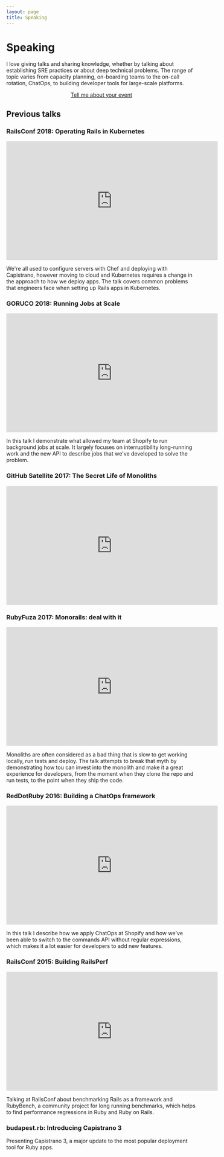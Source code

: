 ```yaml
---
layout: page
title: Speaking
---
```


# Speaking

<p>
  I love giving talks and sharing knowledge, whether by talking about establishing SRE practices or about deep technical problems. The range of topic varies from capacity planning, on-boarding teams to the on-call rotation, ChatOps, to building developer tools for large-scale platforms.
</p>

<p style="text-align:center;">
  <a class="speaking-call-to-action" href="mailto:kir@kirshatrov.com">Tell me about your event</a>
</p>

## Previous talks

### RailsConf 2018: Operating Rails in Kubernetes

<iframe width="560" height="315" src="https://www.youtube.com/embed/KKtS0QD5ERM" frameborder="0" allow="accelerometer; autoplay; encrypted-media; gyroscope; picture-in-picture" allowfullscreen></iframe>

We're all used to configure servers with Chef and deploying with Capistrano, however moving to cloud and Kubernetes requires a change in the approach to how we deploy apps. The talk covers common problems that engineers face when setting up Rails apps in Kubernetes.

### GORUCO 2018: Running Jobs at Scale

<iframe width="560" height="315" src="https://www.youtube.com/embed/XvnWjsmAl60" frameborder="0" allow="accelerometer; autoplay; encrypted-media; gyroscope; picture-in-picture" allowfullscreen></iframe>

In this talk I demonstrate what allowed my team at Shopify to run background jobs at scale. It largely focuses on interruptibility long-running work and the new API to describe jobs that we've developed to solve the problem.

### GitHub Satellite 2017: The Secret Life of Monoliths

<iframe width="560" height="315" src="https://www.youtube.com/embed/CBJMCt9bAbM" frameborder="0" allow="accelerometer; autoplay; encrypted-media; gyroscope; picture-in-picture" allowfullscreen></iframe>

### RubyFuza 2017: Monorails: deal with it

<iframe width="560" height="315" src="https://www.youtube.com/embed/iwFom6BV65E" frameborder="0" allow="accelerometer; autoplay; encrypted-media; gyroscope; picture-in-picture" allowfullscreen></iframe>

Monoliths are often considered as a bad thing that is slow to get working locally, run tests and deploy. The talk attempts to break that myth by demonstrating how tou can invest into the monolith and make it a great experience for developers, from the moment when they clone the repo and run tests, to the point when they ship the code.

### RedDotRuby 2016: Building a ChatOps framework

<iframe width="560" height="315" src="https://www.youtube.com/embed/bnwrkVXu-cw" frameborder="0" allow="accelerometer; autoplay; encrypted-media; gyroscope; picture-in-picture" allowfullscreen></iframe>

In this talk I describe how we apply ChatOps at Shopify and how we've been able to switch to the commands API without regular expressions, which makes it a lot easier for developers to add new features.

### RailsConf 2015: Building RailsPerf

<iframe width="560" height="315" src="https://www.youtube.com/embed/BvUsy_Qb9Es" frameborder="0" allow="accelerometer; autoplay; encrypted-media; gyroscope; picture-in-picture" allowfullscreen></iframe>

Talking at RailsConf about benchmarking Rails as a framework and RubyBench, a community project for long running benchmarks, which helps to find performance regressions in Ruby and Ruby on Rails.

### budapest.rb: Introducing Capistrano 3

<div style="width: 560px">
<script async class="speakerdeck-embed" data-id="4b985250fd580130f8704e717998ee35" data-ratio="1.2994923857868" src="//speakerdeck.com/assets/embed.js"></script>
</div>

Presenting Capistrano 3, a major update to the most popular deployment tool for Ruby apps.